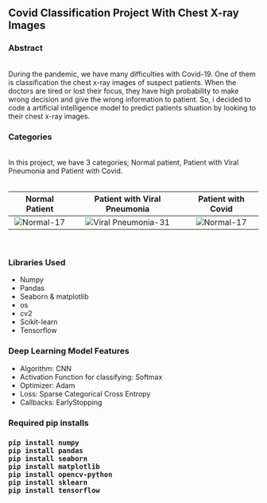 <h2 style ="text-align": center; "markdown="1"> Covid Classification Project With Chest X-ray Images </h2>

<h3> Abstract </h3> <br>
During the pandemic, we have many difficulties with Covid-19. One of them is classification the chest x-ray images of suspect patients. When the doctors are tired or lost their focus, they have high probability to make wrong decision and give the wrong information to patient.
So, i decided to code a artificial intelligence model to predict patients situation by looking to their chest x-ray images.

<h3> Categories </h3> <br>
In this project, we have 3 categories; Normal patient, Patient with Viral Pneumonia and Patient with Covid. <br>
<br>


Normal Patient             |  Patient with Viral Pneumonia | Patient with Covid    
:-------------------------:|:-------------------------:|:-----------------------:
![Normal-17](https://user-images.githubusercontent.com/56040583/206904778-40b7895c-2666-42a6-8362-78f558ee9161.png)  |  ![Viral Pneumonia-31](https://user-images.githubusercontent.com/56040583/206905036-736cfa9a-358f-415b-bac8-80904789f1ee.png) | ![Normal-17](https://user-images.githubusercontent.com/56040583/206905038-418bdec2-c544-4dac-908d-970c4c71c2f5.png) 
<br>

<h3> Libraries Used </h3>

<ul>
 <li>Numpy</li>
 <li>Pandas</li>
 <li>Seaborn & matplotlib</li>
 <li>os</li>
 <li>cv2</li>
 <li>Scikit-learn</li>
 <li>Tensorflow</li>
</ul>


<h3> Deep Learning Model Features </h3>

<ul>
 <li>Algorithm: CNN</li>
 <li>Activation Function for classifying: Softmax</li>
 <li>Optimizer: Adam</li>
 <li>Loss: Sparse Categorical Cross Entropy</li>
 <li>Callbacks: EarlyStopping</li>
</ul>


<h3> Required pip installs <h3>

```
pip install numpy
pip install pandas
pip install seaborn
pip install matplotlib
pip install opencv-python
pip install sklearn
pip install tensorflow
```


